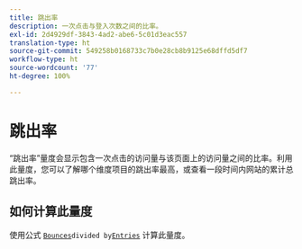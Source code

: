 ```yaml
---
title: 跳出率
description: 一次点击与登入次数之间的比率。
exl-id: 2d4929df-3843-4ad2-abe6-5c01d3eac557
translation-type: ht
source-git-commit: 549258b0168733c7b0e28cb8b9125e68dffd5df7
workflow-type: ht
source-wordcount: '77'
ht-degree: 100%

---
```


# 跳出率

“跳出率”量度会显示包含一次点击的访问量与该页面上的访问量之间的比率。利用此量度，您可以了解哪个维度项目的跳出率最高，或查看一段时间内网站的累计总跳出率。

## 如何计算此量度

使用公式 [`Bounces`](bounces.md)` divided by `[`Entries`](entries.md) 计算此量度。

